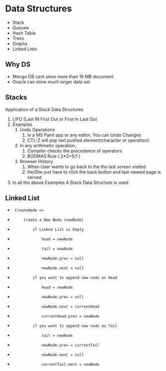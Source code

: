 # Data Structures

- Stack
- Queuee
- Hash Table
- Trees
- Graphs
- Linked Lists

## Why DS

- Mongo DB cant store more than 16 MB document
- Oracle can store much larger data set

## Stacks

Application of a Stack Data Structures

1. LIFO (Last IN First Out or First In Last Out
2. Examples
   1. Undo Operations
      1. In a MS Paint app or any editor, You can Undo Changes
      2. CTL-Z will pop last pushed element(character or operation)
   2. In any arithmetic operation,
      1. Compiler checks the precedence of operators
      2. BODMAS Rule ( 2\*2+5/1 )
   3. Browser History
      1. When User wants to go back to the the last screen visited
      2. He/She just have to click the back button and last viewed page is served
3. In all the above Examples A Stack Data Structure is used

## Linked List

-      CreateNode =>
-          Create a New Node (newNode)
-              if Linked List is Empty
-                  head = newNode
-                  tail = newNode
-                  newNode.prev = null
-                  newNode.next = null
-              if you want to append new node as Head
-                  head = newNode
-                  newNode.prev = null
-                  newNode.next = currentHead
-                  currentHead.prev = newNode
-              if you want to append new node as Tail
-                  tail = newNode
-                  newNode.prev = currentTail
-                  newNode.next = null
-                  currentTail.next = newNode
